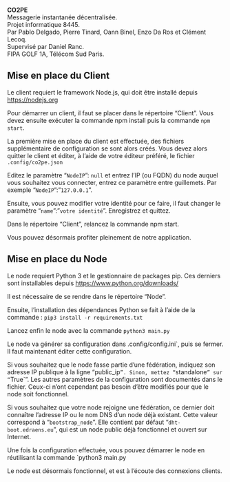 **CO2PE**  
Messagerie instantanée décentralisée.  
Projet informatique 8445.  
Par Pablo Delgado, Pierre Tinard, Oann Binel, Enzo Da Ros et Clément Lecoq.  
Supervisé par Daniel Ranc.  
FIPA GOLF 1A, Télécom Sud Paris.  

## Mise en place du Client

Le client requiert le framework Node.js, qui doit être installé depuis https://nodejs.org

Pour démarrer un client, il faut se placer dans le répertoire “Client”.
Vous devez ensuite exécuter la commande npm install puis la commande `npm start`.

La première mise en place du client est effectuée, des fichiers supplémentaire de configuration se sont alors créés. Vous devez alors quitter le client et éditer, à l’aide de votre éditeur préféré, le fichier `.config/co2pe.json`

Editez le paramètre “`NodeIP`”: `null` et entrez l’IP (ou FQDN) du node auquel vous souhaitez vous connecter, entrez ce paramètre entre guillemets. Par exemple “`NodeIP`”:”`127.0.0.1`”.

Ensuite, vous pouvez modifier votre identité pour ce faire, il faut changer le paramètre “`name`”:”`votre identité`”. Enregistrez et quittez. 

Dans le répertoire “Client”, relancez la commande npm start. 

Vous pouvez désormais profiter pleinement de notre application.

## Mise en place du Node

Le node requiert Python 3 et le gestionnaire de packages pip. Ces derniers sont installables depuis https://www.python.org/downloads/

Il est nécessaire de se rendre dans le répertoire “Node”.

Ensuite, l’installation des dépendances Python se fait à l’aide de la commande :
`pip3 install -r requirements.txt`

Lancez enfin le node avec la commande `python3 main.py`

Le node va générer sa configuration dans .config/config.ini`, puis se fermer. Il faut maintenant éditer cette configuration.

Si vous souhaitez que le node fasse partie d’une fédération, indiquez son adresse IP publique à la ligne “public_ip`”. Sinon, mettez “`standalone`” sur “`True`”.
Les autres paramètres de la configuration sont documentés dans le fichier. Ceux-ci n’ont cependant pas besoin d’être modifiés pour que le node soit fonctionnel.

Si vous souhaitez que votre node rejoigne une fédération, ce dernier doit connaître l’adresse IP ou le nom DNS d’un node déjà existant. Cette valeur correspond à “`bootstrap_node`”. Elle contient par défaut “`dht-boot.edraens.eu`”, qui est un node public déjà fonctionnel et ouvert sur Internet.

Une fois la configuration effectuée, vous pouvez démarrer le node en réutilisant la commande `python3 main.py

Le node est désormais fonctionnel, et est à l’écoute des connexions clients.

